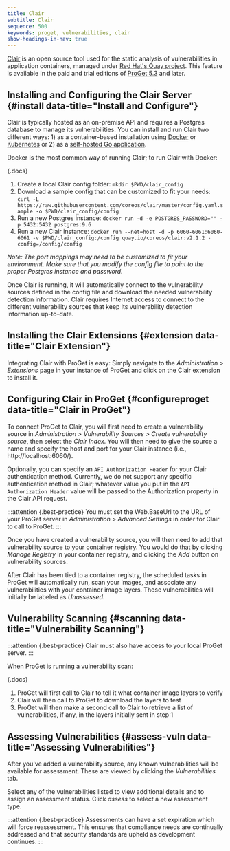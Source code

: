 ```yaml
---
title: Clair
subtitle: Clair
sequence: 500
keywords: proget, vulnerabilities, clair
show-headings-in-nav: true
---
```


[Clair](https://github.com/quay/clair) is an open source tool used for the static analysis of vulnerabilities in application containers, managed under [Red Hat's Quay project](https://github.com/quay/quay). This feature is available in the paid and trial editions of [ProGet 5.3](https://inedo.com/proget/pricing) and later.

## Installing and Configuring the Clair Server {#install data-title="Install and Configure"}

Clair is typically hosted as an on-premise API and requires a Postgres database to manage its vulnerabilities. You can install and run Clair two different ways: 1) as a container-based installation using [Docker](https://github.com/quay/clair/blob/master/Documentation/running-clair.md#docker) or [Kubernetes](https://github.com/quay/clair/blob/master/Documentation/local-development.md) or 2) as a [self-hosted Go application](https://github.com/quay/clair/blob/master/Documentation/running-clair.md#source). 

Docker is the most common way of running Clair; to run Clair with Docker:

{.docs}
1. Create a local Clair config folder: `mkdir $PWD/clair_config`
2. Download a sample config that can be customized to fit your needs: `curl -L https://raw.githubusercontent.com/coreos/clair/master/config.yaml.sample -o $PWD/clair_config/config`
3. Run a new Postgres instance: `docker run -d -e POSTGRES_PASSWORD="" -p 5432:5432 postgres:9.6`
4. Run a new Clair instance: `docker run --net=host -d -p 6060-6061:6060-6061 -v $PWD/clair_config:/config quay.io/coreos/clair:v2.1.2 -config=/config/config`

_Note: The port mappings may need to be customized to fit your environment. Make sure that you modify the config file to point to the proper Postgres instance and password._

Once Clair is running, it will automatically connect to the vulnerability sources defined in the config file and download the needed vulnerability detection information. Clair requires Internet access to connect to the different vulnerability sources that keep its vulnerability detection information up-to-date.

## Installing the Clair Extensions {#extension data-title="Clair Extension"}

Integrating Clair with ProGet is easy: Simply navigate to the _Administration > Extensions_ page in your instance of ProGet and click on the Clair extension to install it.

## Configuring Clair in ProGet {#configureproget data-title="Clair in ProGet"}

To connect ProGet to Clair, you will first need to create a vulnerability source in _Administration > Vulnerability Sources > Create vulnerability source_, then select the _Clair Index_. You will then need to give the source a name and specify the host and port for your Clair instance (i.e., http://localhost:6060/). 

Optionally, you can specify an `API Authorization Header` for your Clair authentication method. Currently, we do not support any specific authentication method in Clair; whatever value you put in the `API Authorization Header` value will be passed to the Authorization property in the Clair API request.

:::attention {.best-practice}
You must set the Web.BaseUrl to the URL of your ProGet server in _Administration > Advanced Settings_ in order for Clair to call to ProGet.
:::

Once you have created a vulnerability source, you will then need to add that vulnerability source to your container registry. You would do that by clicking _Manage Registry_ in your container registry, and clicking the _Add_ button on vulnerability sources.

After Clair has been tied to a container registry, the scheduled tasks in ProGet will automatically run, scan your images, and associate any vulnerabilities with your container image layers.  These vulnerabilities will initially be labeled as _Unassessed_.

## Vulnerability Scanning {#scanning data-title="Vulnerability Scanning"}
:::attention {.best-practice}
Clair must also have access to your local ProGet server.
:::

When ProGet is running a vulnerability scan:

{.docs} 
1. ProGet will first call to Clair to tell it what container image layers to verify
2. Clair will then call to ProGet to download the layers to test
3. ProGet will then make a second call to Clair to retrieve a list of vulnerabilities, if any, in the layers initially sent in step 1


## Assessing Vulnerabilities {#assess-vuln data-title="Assessing Vulnerabilities"}

After you've added a vulnerability source, any known vulnerabilities will be available for assessment. These are viewed by clicking the *Vulnerabilities* tab.

Select any of the vulnerabilities listed to view additional details and to assign an assessment status. Click *assess* to select a new assessment type.

:::attention {.best-practice}
Assessments can have a set expiration which will force reassessment. This ensures that compliance needs are continually addressed and that security standards are upheld as development continues.
:::
